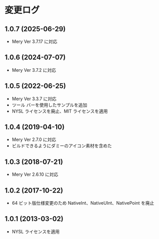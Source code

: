 # 変更ログ

## 1.0.7 (2025-06-29)

- Mery Ver 3.7.17 に対応

## 1.0.6 (2024-07-07)

- Mery Ver 3.7.2 に対応

## 1.0.5 (2022-06-25)

- Mery Ver 3.3.7 に対応
- ツール バーを使用したサンプルを追加
- NYSL ライセンスを廃止、MIT ライセンスを適用

## 1.0.4 (2019-04-10)

- Mery Ver 2.7.0 に対応
- ビルドできるようにダミーのアイコン素材を含めた

## 1.0.3 (2018-07-21)

- Mery Ver 2.6.10 に対応

## 1.0.2 (2017-10-22)

- 64 ビット版仕様変更のため NativeInt、NativeUInt、NativePoint を廃止

## 1.0.1 (2013-03-02)

- NYSL ライセンスを適用
